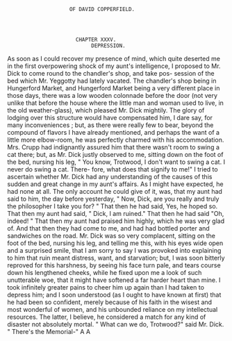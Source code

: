                         OF DAVID COPPERFIELD.




                          CHAPTER XXXV.
                               DEPRESSION.

   As soon as I could recover my presence of mind, which quite
deserted me in the first overpowering shock of my aunt's intelligence, I
proposed to Mr. Dick to come round to the chandler's shop, and take pos-
session of the bed which Mr. Yeggotty had lately vacated. The chandler's
shop being in Hungerford Market, and Hungerford Market being a very
different place in those days, there was a low wooden colonnade before the
door (not very unlike that before the house where the little man and woman
used to live, in the old weather-glass), which pleased Mr. Dick mightily.
The glory of lodging over this structure would have compensated him, I
dare say, for many inconveniences ; but, as there were really few to bear,
beyond the compound of flavors I have already mentioned, and perhaps
the want of a little more elbow-room, he was perfectly charmed with his
accommodation. Mrs. Crupp had indignantly assured him that there
wasn't room to swing a cat there; but, as Mr. Dick justly observed to
me, sitting down on the foot of the bed, nursing his leg, " You know,
Trotwood, I don't want to swing a cat. I never do swing a cat. There-
fore, what does that signify to me!"
   I tried to ascertain whether Mr. Dick had any understanding of the
causes of this sudden and great change in my aunt's affairs. As I might
have expected, he had none at all. The only account he could give of it,
was, that my aunt had said to him, the day before yesterday, " Now, Dick,
are you really and truly the philosopher I take you for? " That then he
had said, Yes, he hoped so. That then my aunt had said, " Dick, I am
ruined." That then he had said "Oh, indeed! " That then my aunt
had praised him highly, which he was very glad of. And that then they
had come to me, and had had bottled porter and sandwiches on the road.
   Mr. Dick was so very complacent, sitting on the foot of the bed, nursing
his leg, and telling me this, with his eyes wide open and a surprised smile,
that I am sorry to say I was provoked into explaining to him that ruin
meant distress, want, and starvation; but, I was soon bitterly reproved
for this harshness, by seeing his face turn pale, and tears course down
his lengthened cheeks, while he fixed upon me a look of such unutterable
woe, that it might have softened a far harder heart than mine. I took
infinitely greater pains to cheer him up again than I had taken to depress
him; and I soon understood (as I ought to have known at first) that he
had been so confident, merely because of his faith in the wisest and most
wonderful of women, and his unbounded reliance on my intellectual
resources. The latter, I believe, he considered a match for any kind of
disaster not absolutely mortal.
   " What can we do, Trotwood?"           said Mr. Dick. " There's the
Memorial-"
                                                             A A
